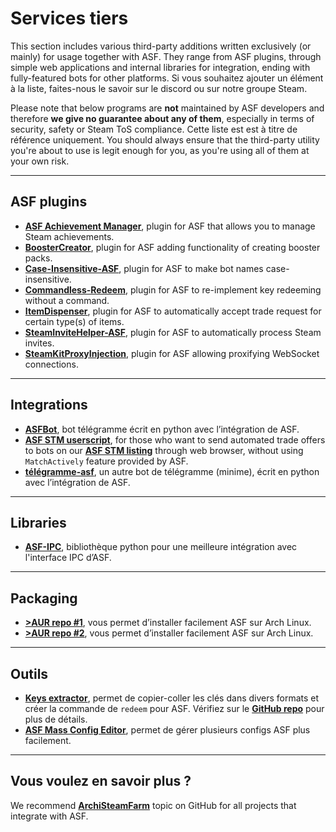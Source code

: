 # Services tiers

This section includes various third-party additions written exclusively (or mainly) for usage together with ASF. They range from ASF plugins, through simple web applications and internal libraries for integration, ending with fully-featured bots for other platforms. Si vous souhaitez ajouter un élément à la liste, faites-nous le savoir sur le discord ou sur notre groupe Steam.

Please note that below programs are **not** maintained by ASF developers and therefore **we give no guarantee about any of them**, especially in terms of security, safety or Steam ToS compliance. Cette liste est est à titre de référence uniquement. You should always ensure that the third-party utility you're about to use is legit enough for you, as you're using all of them at your own risk.

---

## ASF plugins

- **[ASF Achievement Manager](https://github.com/Ryzhehvost/ASF-Achievement-Manager)**, plugin for ASF that allows you to manage Steam achievements.
- **[BoosterCreator](https://github.com/Ryzhehvost/BoosterCreator)**, plugin for ASF adding functionality of creating booster packs.
- **[Case-Insensitive-ASF](https://github.com/Ryzhehvost/Case-Insensitive-ASF)**, plugin for ASF to make bot names case-insensitive.
- **[Commandless-Redeem](https://github.com/Ryzhehvost/Commandless-Redeem)**, plugin for ASF to re-implement key redeeming without a command.
- **[ItemDispenser](https://github.com/Ryzhehvost/ItemDispenser)**, plugin for ASF to automatically accept trade request for certain type(s) of items.
- **[SteamInviteHelper-ASF](https://github.com/1461748123/SteamInviteHelper-ASF)**, plugin for ASF to automatically process Steam invites.
- **[SteamKitProxyInjection](https://github.com/Vital7/SteamKitProxyInjection)**, plugin for ASF allowing proxifying WebSocket connections.

---

## Integrations

- **[ASFBot](https://github.com/dmcallejo/ASFBot)**, bot télégramme écrit en python avec l’intégration de ASF.
- **[ASF STM userscript](https://greasyfork.org/en/scripts/404754-asf-stm)**, for those who want to send automated trade offers to bots on our **[ASF STM listing](https://github.com/JustArchiNET/ArchiSteamFarm/wiki/Statistics#public-asf-stm-listing)** through web browser, without using `MatchActively` feature provided by ASF.
- **[télégramme-asf](https://github.com/deluxghost/telegram-asf)**, un autre bot de télégramme (minime), écrit en python avec l’intégration de ASF.

---

## Libraries

- **[ASF-IPC](https://github.com/deluxghost/ASF_IPC)**, bibliothèque python pour une meilleure intégration avec l'interface IPC d’ASF.

---

## Packaging

- **[>AUR repo #1](https://aur.archlinux.org/packages/asf)**, vous permet d’installer facilement ASF sur Arch Linux.
- **[>AUR repo #2](https://aur.archlinux.org/packages/archisteamfarm-bin)**, vous permet d’installer facilement ASF sur Arch Linux.

---

## Outils

- **[Keys extractor](https://ske.xpixv.com)**, permet de copier-coller les clés dans divers formats et créer la commande de `redeem` pour ASF. Vérifiez sur le **[GitHub repo](https://github.com/PixvIO/SKE)** pour plus de détails.
- **[ASF Mass Config Editor](https://github.com/genesix-eu/ASF_MCE)**, permet de gérer plusieurs configs ASF plus facilement.

---

## Vous voulez en savoir plus ?

We recommend **[ArchiSteamFarm](https://github.com/topics/archisteamfarm)** topic on GitHub for all projects that integrate with ASF.
